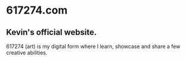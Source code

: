 # 617274.com
## Kevin's official website.

617274 (art) is my digital form where I learn, showcase and share a few creative abilities.
